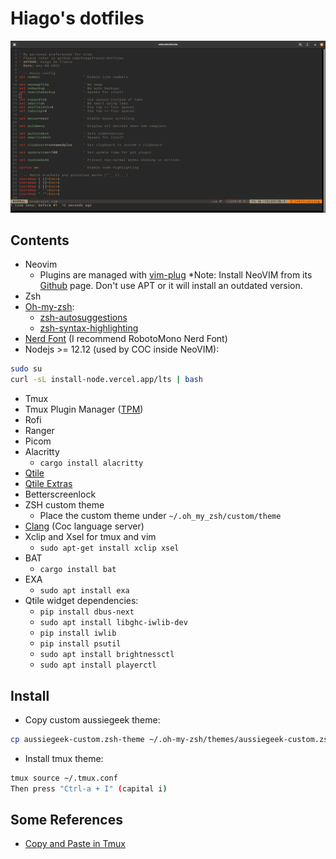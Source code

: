 
# Hiago's dotfiles #

![screenshot](https://github.com/hiagofranco/dotfiles/blob/master/images/screenshot.png?raw=true)

## Contents ##

* Neovim
  * Plugins are managed with [vim-plug](https://github.com/junegunn/vim-plug)
  *Note: Install NeoVIM from its [Github](https://github.com/neovim/neovim/wiki/Installing-Neovim) page. Don't use APT or it will install an outdated version.
* Zsh
* [Oh-my-zsh](https://ohmyz.sh/):
  * [zsh-autosuggestions](https://github.com/zsh-users/zsh-autosuggestions)
  * [zsh-syntax-highlighting](https://github.com/zsh-users/zsh-syntax-highlighting)
* [Nerd Font](https://www.nerdfonts.com/) (I recommend RobotoMono Nerd Font)  
* Nodejs >= 12.12 (used by COC inside NeoVIM):

```bash
sudo su
curl -sL install-node.vercel.app/lts | bash 
```

* Tmux
* Tmux Plugin Manager ([TPM](https://github.com/tmux-plugins/tpm))
* Rofi
* Ranger
* Picom
* Alacritty
  * `cargo install alacritty`
* [Qtile](http://docs.qtile.org/en/stable/)
* [Qtile Extras](https://qtile-extras.readthedocs.io/en/stable/)
* Betterscreenlock
* ZSH custom theme
  * Place the custom theme under `~/.oh_my_zsh/custom/theme`
* [Clang](https://clangd.llvm.org/) (Coc language server)
* Xclip and Xsel for tmux and vim
  * `sudo apt-get install xclip xsel`
* BAT
  * `cargo install bat`
* EXA
  * `sudo apt install exa`
* Qtile widget dependencies:
  * `pip install dbus-next`
  * `sudo apt install libghc-iwlib-dev`
  * `pip install iwlib`
  * `pip install psutil`
  * `sudo apt install brightnessctl`
  * `sudo apt install playerctl`

## Install ##

* Copy custom aussiegeek theme:

```bash
cp aussiegeek-custom.zsh-theme ~/.oh-my-zsh/themes/aussiegeek-custom.zsh-theme
```

* Install tmux theme:

```bash
tmux source ~/.tmux.conf
Then press "Ctrl-a + I" (capital i)
```

## Some References ##

* [Copy and Paste in Tmux](https://www.seanh.cc/2020/12/27/copy-and-paste-in-tmux/#:~:text=Triple-click%20the%20Left%20Mouse,to%20paste%20from%20the%20clipboard)
